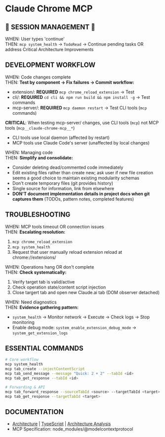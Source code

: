 # Claude Chrome MCP

## 🚨 SESSION MANAGEMENT 🚨

WHEN: User types 'continue'  
THEN: `mcp system_health` → `TodoRead` → Continue pending tasks OR address Critical Architecture Improvements

## DEVELOPMENT WORKFLOW

WHEN: Code changes complete  
THEN: **Test by component → Fix failures → Commit workflow:**
- extension/: **REQUIRED** `mcp chrome_reload_extension` → Test
- cli/: **REQUIRED** `cd cli && npm run build && npm install -g` → Test commands  
- mcp-server/: **REQUIRED** `mcp daemon restart` → Test CLI tools (`mcp` commands)

**CRITICAL**: When testing mcp-server/ changes, use CLI tools (`mcp`) not MCP tools (`mcp__claude-chrome-mcp__*`)
- CLI tools use local daemon (affected by restart)  
- MCP tools use Claude Code's server (unaffected by local changes)

WHEN: Managing code  
THEN: **Simplify and consolidate:**
- Consider deleting dead/commented code immediately
- Edit existing files rather than create new; ask user if new file creation seems a good choice to maintain existing modularity schemas
- Don't create temporary files (git provides history)
- Single source for information, link from elsewhere
- **DON'T document implementation details in project docs when git captures them** (TODOs, pattern notes, completed features)

## TROUBLESHOOTING

WHEN: MCP tools timeout OR connection issues  
THEN: **Escalating resolution:**
1. `mcp chrome_reload_extension`
2. `mcp system_health` 
3. Request that user manually reload extension reload at chrome://extensions/

WHEN: Operations hang OR don't complete  
THEN: **Check systematically:**
1. Verify target tab is valid/active
2. Check operation state/content script injection
3. Close targert tab and open new Claude.ai tab (DOM observer detached)

WHEN: Need diagnostics  
THEN: **Evidence gathering pattern:**
- `system_health` → Monitor network → Execute → Check logs → Stop monitoring
- Enable debug mode: `system_enable_extension_debug_mode` → `system_get_extension_logs`

## ESSENTIAL COMMANDS

```bash
# Core workflow
mcp system_health
mcp tab_create --injectContentScript
mcp tab_send_message --message "Quick: 2 + 2" --tabId <id>
mcp tab_get_response --tabId <id>

# Forwarding & API
mcp tab_forward_response --sourceTabId <source> --targetTabId <target>
mcp tab_get_response --targetTabId <target>
```

## DOCUMENTATION
- [Architecture](docs/ARCHITECTURE.md) | [TypeScript](docs/TYPESCRIPT.md) | [Architecture Analysis](docs/ARCHITECTURE-ANALYSIS.md)
- MCP Specification: node_modules/@modelcontextprotocol
